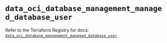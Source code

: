 # `data_oci_database_management_managed_database_user`

Refer to the Terraform Registry for docs: [`data_oci_database_management_managed_database_user`](https://registry.terraform.io/providers/oracle/oci/6.18.0/docs/data-sources/database_management_managed_database_user).
